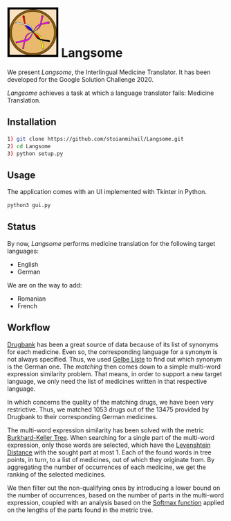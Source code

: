 # ![](util/small_icon.png) Langsome

We present *Langsome*, the Interlingual Medicine Translator. It has been developed for the Google Solution Challenge 2020.

*Langsome* achieves a task at which a language translator fails: Medicine Translation.


## Installation

```bash
1) git clone https://github.com/stoianmihail/Langsome.git
2) cd Langsome
3) python setup.py
```

## Usage

The application comes with an UI implemented with Tkinter in Python.
```python
python3 gui.py
```

## Status
By now, *Langsome* performs medicine translation for the following target languages:
* English
* German

We are on the way to add:
* Romanian
* French

## Workflow
[Drugbank](https://www.drugbank.ca/) has been a great source of data because of its list of synonyms for each medicine. Even so, the corresponding language for a synonym is not always specified.
Thus, we used [Gelbe Liste](https://www.gelbe-liste.de/produkte/) to find out which synonym is the German one. The *matching* then comes down to a simple multi-word expression similarity problem. That means, in order to support a new target language, we only need the list of medicines written in that respective language.

In which concerns the quality of the matching drugs, we have been very restrictive. Thus, we matched 1053 drugs out of the 13475 provided by Drugbank to their corresponding German medicines.

The multi-word expression similarity has been solved with the metric [Burkhard-Keller Tree](https://en.wikipedia.org/wiki/BK-tree). When searching for a single part of the multi-word expression, only those words are selected, which have the [Levenshtein Distance](https://en.wikipedia.org/wiki/Levenshtein_distance) with the sought part at most 1. Each of the found words in tree points, in turn, to a list of medicines, out of which they originate from. By aggregating the number of occurrences of each medicine, we get the ranking of the selected medicines.

We then filter out the non-qualifying ones by introducing a lower bound on the number of occurrences, based on the number of parts in the multi-word expression, coupled with an analysis based on the [Softmax function](https://en.wikipedia.org/wiki/Softmax_function) applied on the lengths of the parts found in the metric tree.

